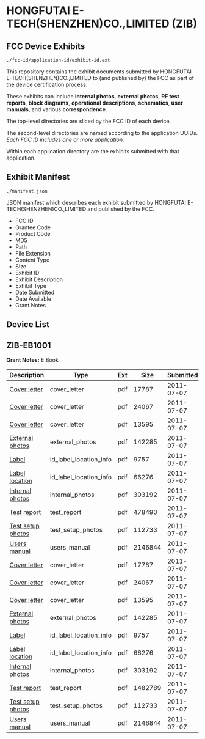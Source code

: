 # HONGFUTAI E-TECH(SHENZHEN)CO.,LIMITED (ZIB)
## FCC Device Exhibits

```
./fcc-id/application-id/exhibit-id.ext
```

This repository contains the exhibit documents submitted by HONGFUTAI E-TECH(SHENZHEN)CO.,LIMITED to (and published by) the FCC as part of the device certification process.

These exhibits can include **internal photos**, **external photos**, **RF test reports**, **block diagrams**, **operational descriptions**, **schematics**, **user manuals**, and various **correspondence**.

The top-level directories are sliced by the FCC ID of each device.

The second-level directories are named according to the application UUIDs. *Each FCC ID includes one or more application.*

Within each application directory are the exhibits submitted with that application. 

## Exhibit Manifest

```
./manifest.json
```

JSON manifest which describes each exhibit submitted by HONGFUTAI E-TECH(SHENZHEN)CO.,LIMITED and published by the FCC.

- FCC ID
- Grantee Code
- Product Code
- MD5
- Path
- File Extension
- Content Type
- Size
- Exhibit ID
- Exhibit Description
- Exhibit Type
- Date Submitted
- Date Available
- Grant Notes

## Device List
## ZIB-EB1001
**Grant Notes:** E Book

| Description | Type | Ext | Size | Submitted | Available |
| ----------- | ---- | --- | ---- | --------- | --------- |
| [Cover letter](ZIB-EB1001/feb1b8bf5ee4752322dfa068927ba16a/1496335.pdf) | cover_letter | pdf | 17787 | 2011-07-07 | 2011-07-07 |
| [Cover letter](ZIB-EB1001/feb1b8bf5ee4752322dfa068927ba16a/1496336.pdf) | cover_letter | pdf | 24067 | 2011-07-07 | 2011-07-07 |
| [Cover letter](ZIB-EB1001/feb1b8bf5ee4752322dfa068927ba16a/1496337.pdf) | cover_letter | pdf | 13595 | 2011-07-07 | 2011-07-07 |
| [External photos](ZIB-EB1001/feb1b8bf5ee4752322dfa068927ba16a/1496338.pdf) | external_photos | pdf | 142285 | 2011-07-07 | 2011-07-07 |
| [Label](ZIB-EB1001/feb1b8bf5ee4752322dfa068927ba16a/1496339.pdf) | id_label_location_info | pdf | 9757 | 2011-07-07 | 2011-07-07 |
| [Label location](ZIB-EB1001/feb1b8bf5ee4752322dfa068927ba16a/1496340.pdf) | id_label_location_info | pdf | 66276 | 2011-07-07 | 2011-07-07 |
| [Internal photos](ZIB-EB1001/feb1b8bf5ee4752322dfa068927ba16a/1496341.pdf) | internal_photos | pdf | 303192 | 2011-07-07 | 2011-07-07 |
| [Test report](ZIB-EB1001/feb1b8bf5ee4752322dfa068927ba16a/1496375.pdf) | test_report | pdf | 478490 | 2011-07-07 | 2011-07-07 |
| [Test setup photos](ZIB-EB1001/feb1b8bf5ee4752322dfa068927ba16a/1496346.pdf) | test_setup_photos | pdf | 112733 | 2011-07-07 | 2011-07-07 |
| [Users manual](ZIB-EB1001/feb1b8bf5ee4752322dfa068927ba16a/1496347.pdf) | users_manual | pdf | 2146844 | 2011-07-07 | 2011-07-07 |
| [Cover letter](ZIB-EB1001/98d10acea2ca8f1b177eff4518e603f3/1496335.pdf) | cover_letter | pdf | 17787 | 2011-07-07 | 2011-07-07 |
| [Cover letter](ZIB-EB1001/98d10acea2ca8f1b177eff4518e603f3/1496336.pdf) | cover_letter | pdf | 24067 | 2011-07-07 | 2011-07-07 |
| [Cover letter](ZIB-EB1001/98d10acea2ca8f1b177eff4518e603f3/1496337.pdf) | cover_letter | pdf | 13595 | 2011-07-07 | 2011-07-07 |
| [External photos](ZIB-EB1001/98d10acea2ca8f1b177eff4518e603f3/1496338.pdf) | external_photos | pdf | 142285 | 2011-07-07 | 2011-07-07 |
| [Label](ZIB-EB1001/98d10acea2ca8f1b177eff4518e603f3/1496339.pdf) | id_label_location_info | pdf | 9757 | 2011-07-07 | 2011-07-07 |
| [Label location](ZIB-EB1001/98d10acea2ca8f1b177eff4518e603f3/1496340.pdf) | id_label_location_info | pdf | 66276 | 2011-07-07 | 2011-07-07 |
| [Internal photos](ZIB-EB1001/98d10acea2ca8f1b177eff4518e603f3/1496341.pdf) | internal_photos | pdf | 303192 | 2011-07-07 | 2011-07-07 |
| [Test report](ZIB-EB1001/98d10acea2ca8f1b177eff4518e603f3/1496345.pdf) | test_report | pdf | 1482789 | 2011-07-07 | 2011-07-07 |
| [Test setup photos](ZIB-EB1001/98d10acea2ca8f1b177eff4518e603f3/1496346.pdf) | test_setup_photos | pdf | 112733 | 2011-07-07 | 2011-07-07 |
| [Users manual](ZIB-EB1001/98d10acea2ca8f1b177eff4518e603f3/1496347.pdf) | users_manual | pdf | 2146844 | 2011-07-07 | 2011-07-07 |
